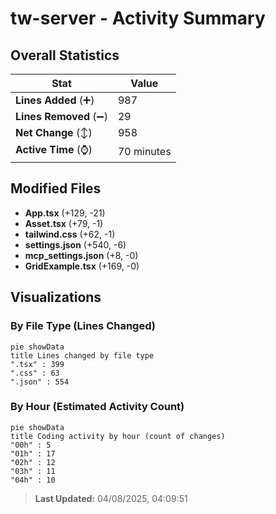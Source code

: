 # tw-server - Activity Summary 

## Overall Statistics

| Stat                   | Value                                                             |
| ---------------------- | ----------------------------------------------------------------- |
| **Lines Added** (➕)   | 987                                          |
| **Lines Removed** (➖) | 29                                        |
| **Net Change** (↕)    | 958                |
| **Active Time** (⌚)   | 70 minutes |


## Modified Files
- **App.tsx** (+129, -21)
- **Asset.tsx** (+79, -1)
- **tailwind.css** (+62, -1)
- **settings.json** (+540, -6)
- **mcp_settings.json** (+8, -0)
- **GridExample.tsx** (+169, -0)

## Visualizations

### By File Type (Lines Changed)

```mermaid
pie showData
title Lines changed by file type
".tsx" : 399
".css" : 63
".json" : 554
```

### By Hour (Estimated Activity Count)

```mermaid
pie showData
title Coding activity by hour (count of changes)
"00h" : 5
"01h" : 17
"02h" : 12
"03h" : 11
"04h" : 10
```


> **Last Updated:** 04/08/2025, 04:09:51
